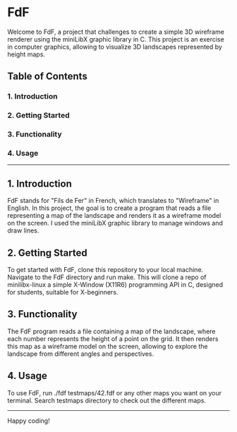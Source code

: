 # FdF
Welcome to FdF, a project that challenges to create a simple 3D wireframe renderer using the miniLibX graphic library in C. 
This project is an exercise in computer graphics, allowing to visualize 3D landscapes represented by height maps.

## Table of Contents
### 1. Introduction
### 2. Getting Started
### 3. Functionality
### 4. Usage

---

## 1. Introduction
FdF stands for "Fils de Fer" in French, which translates to "Wireframe" in English. 
In this project, the goal is to create a program that reads a file representing a map of the landscape and renders it as a wireframe model on the screen. 
I used the miniLibX graphic library to manage windows and draw lines.

## 2. Getting Started
To get started with FdF, clone this repository to your local machine.
Navigate to the FdF directory and run make. This will clone a repo of minilibx-linux a simple X-Window (X11R6) programming API in C, designed for students, suitable for X-beginners.

## 3. Functionality
The FdF program reads a file containing a map of the landscape, where each number represents the height of a point on the grid. 
It then renders this map as a wireframe model on the screen, allowing to explore the landscape from different angles and perspectives.

## 4. Usage
To use FdF, run ./fdf testmaps/42.fdf or any other maps you want on your terminal. Search testmaps directory to check out the different maps.

---

Happy coding!
